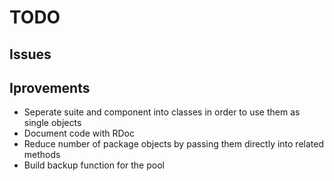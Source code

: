 ﻿# TODO

## Issues

## Iprovements

* Seperate suite and component into classes in order to use them as single objects
* Document code with RDoc
* Reduce number of package objects by passing them directly into related methods
* Build backup function for the pool
